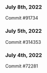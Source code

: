 ### July 8th, 2022

Commit #91734

### July 5th, 2022

Commit #314353


### July 4th, 2022

Commit #72281
